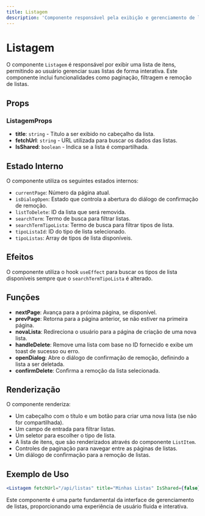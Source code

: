 ```yaml
---
title: Listagem
description: 'Componente responsável pela exibição e gerenciamento de listas, incluindo funcionalidades de paginação, filtro e remoção.'
---
```


# Listagem

O componente `Listagem` é responsável por exibir uma lista de itens, permitindo ao usuário gerenciar suas listas de forma interativa. Este componente inclui funcionalidades como paginação, filtragem e remoção de listas.

## Props

### ListagemProps

- **title**: `string` - Título a ser exibido no cabeçalho da lista.
- **fetchUrl**: `string` - URL utilizada para buscar os dados das listas.
- **IsShared**: `boolean` - Indica se a lista é compartilhada.

## Estado Interno

O componente utiliza os seguintes estados internos:

- `currentPage`: Número da página atual.
- `isDialogOpen`: Estado que controla a abertura do diálogo de confirmação de remoção.
- `listToDelete`: ID da lista que será removida.
- `searchTerm`: Termo de busca para filtrar listas.
- `searchTermTipoLista`: Termo de busca para filtrar tipos de lista.
- `tipoListaId`: ID do tipo de lista selecionado.
- `tipoListas`: Array de tipos de lista disponíveis.

## Efeitos

O componente utiliza o hook `useEffect` para buscar os tipos de lista disponíveis sempre que o `searchTermTipoLista` é alterado.

## Funções

- **nextPage**: Avança para a próxima página, se disponível.
- **prevPage**: Retorna para a página anterior, se não estiver na primeira página.
- **novaLista**: Redireciona o usuário para a página de criação de uma nova lista.
- **handleDelete**: Remove uma lista com base no ID fornecido e exibe um toast de sucesso ou erro.
- **openDialog**: Abre o diálogo de confirmação de remoção, definindo a lista a ser deletada.
- **confirmDelete**: Confirma a remoção da lista selecionada.

## Renderização

O componente renderiza:

- Um cabeçalho com o título e um botão para criar uma nova lista (se não for compartilhada).
- Um campo de entrada para filtrar listas.
- Um seletor para escolher o tipo de lista.
- A lista de itens, que são renderizados através do componente `ListItem`.
- Controles de paginação para navegar entre as páginas de listas.
- Um diálogo de confirmação para a remoção de listas.

## Exemplo de Uso

```jsx
<Listagem fetchUrl="/api/listas" title="Minhas Listas" IsShared={false} />
```

Este componente é uma parte fundamental da interface de gerenciamento de listas, proporcionando uma experiência de usuário fluida e interativa.